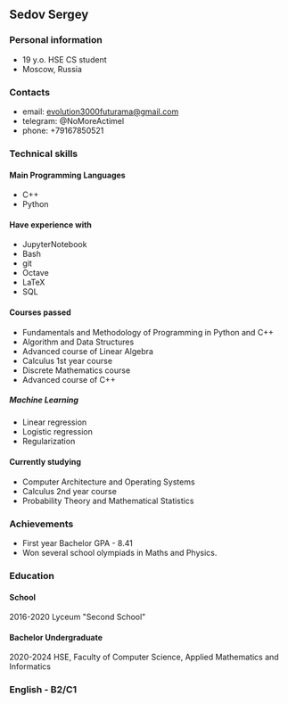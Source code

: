 ## Sedov Sergey

### Personal information
- 19 y.o. HSE CS student
- Moscow, Russia


### Contacts
- email: evolution3000futurama@gmail.com
- telegram: @NoMoreActimel
- phone: +79167850521


### Technical skills
#### Main Programming Languages
- C++
- Python
#### Have experience with
- JupyterNotebook
- Bash
- git
- Octave
- LaTeX
- SQL

#### Courses passed
- Fundamentals and Methodology of Programming in Python and C++
- Algorithm and Data Structures
- Advanced course of Linear Algebra
- Calculus 1st year course
- Discrete Mathematics course
- Advanced course of C++
##### Machine Learning
- Linear regression
- Logistic regression
- Regularization

#### Currently studying
- Computer Architecture and Operating Systems
- Calculus 2nd year course
- Probability Theory and Mathematical Statistics


### Achievements
- First year Bachelor GPA - 8.41
- Won several school olympiads in Maths and Physics.

### Education
#### School 
2016-2020 Lyceum "Second School"
#### Bachelor Undergraduate
2020-2024 HSE, Faculty of Computer Science, Applied Mathematics and Informatics

### English - B2/C1
